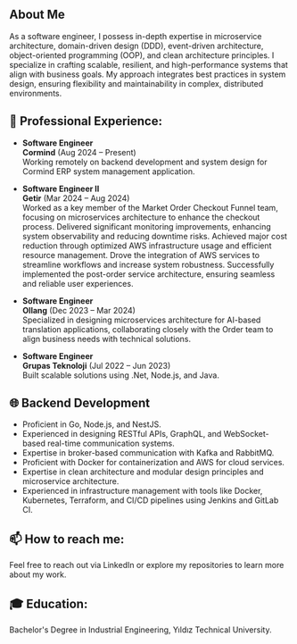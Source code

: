 ## About Me
As a software engineer, I possess in-depth expertise in microservice architecture, domain-driven design (DDD), event-driven architecture, object-oriented programming (OOP), and clean architecture principles. I specialize in crafting scalable, resilient, and high-performance systems that align with business goals. My approach integrates best practices in system design, ensuring flexibility and maintainability in complex, distributed environments.

## 💼 **Professional Experience**:
  - **Software Engineer**  
    **Cormind** (Aug 2024 – Present)  
    Working remotely on backend development and system design for Cormind ERP system management application.

  - **Software Engineer II**  
    **Getir** (Mar 2024 – Aug 2024)  
    Worked as a key member of the Market Order Checkout Funnel team, focusing on microservices architecture to enhance the checkout process.
    Delivered significant monitoring improvements, enhancing system observability and reducing downtime risks.
    Achieved major cost reduction through optimized AWS infrastructure usage and efficient resource management.
    Drove the integration of AWS services to streamline workflows and increase system robustness.
    Successfully implemented the post-order service architecture, ensuring seamless and reliable user experiences.

  - **Software Engineer**  
    **Ollang** (Dec 2023 – Mar 2024)  
    Specialized in designing microservices architecture for AI-based translation applications, collaborating closely with the Order team to align business needs with technical solutions.

  - **Software Engineer**  
    **Grupas Teknoloji** (Jul 2022 – Jun 2023)  
    Built scalable solutions using .Net, Node.js, and Java.

## 🌐 **Backend Development**  
  - Proficient in Go, Node.js, and NestJS.  
  - Experienced in designing RESTful APIs, GraphQL, and WebSocket-based real-time communication systems.  
  - Expertise in broker-based communication with Kafka and RabbitMQ.  
  - Proficient with Docker for containerization and AWS for cloud services.  
  - Expertise in clean architecture and modular design principles and microservice architecture.  
  - Experienced in infrastructure management with tools like Docker, Kubernetes, Terraform, and CI/CD pipelines using Jenkins and GitLab CI.

## 📫 **How to reach me**:  
  Feel free to reach out via LinkedIn or explore my repositories to learn more about my work.

## 🎓 **Education**:  
  Bachelor's Degree in Industrial Engineering, Yıldız Technical University.
